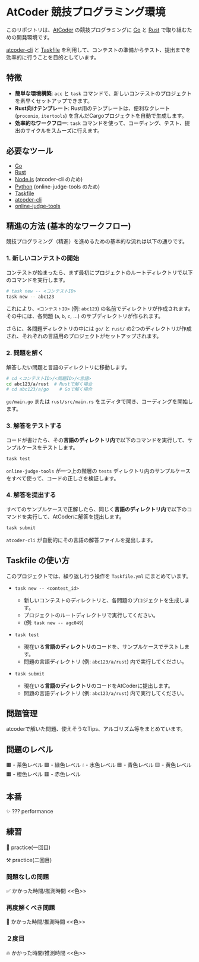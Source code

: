 # AtCoder 競技プログラミング環境

このリポジトリは、[AtCoder](https://atcoder.jp/) の競技プログラミングに [Go](https://go.dev/) と [Rust](https://www.rust-lang.org/) で取り組むための開発環境です。

[atcoder-cli](https://github.com/Tatamo/atcoder-cli) と [Taskfile](https://taskfile.dev/) を利用して、コンテストの準備からテスト、提出までを効率的に行うことを目的としています。

## 特徴

- **簡単な環境構築**: `acc` と `task` コマンドで、新しいコンテストのプロジェクトを素早くセットアップできます。
- **Rust向けテンプレート**: Rust用のテンプレートは、便利なクレート (`proconio`, `itertools`) を含んだCargoプロジェクトを自動で生成します。
- **効率的なワークフロー**: `task` コマンドを使って、コーディング、テスト、提出のサイクルをスムーズに行えます。

## 必要なツール

- [Go](https://go.dev/)
- [Rust](https://www.rust-lang.org/)
- [Node.js](https://nodejs.org/) (atcoder-cli のため)
- [Python](https://www.python.org/) (online-judge-tools のため)
- [Taskfile](https://taskfile.dev/installation/)
- [atcoder-cli](https://github.com/Tatamo/atcoder-cli)
- [online-judge-tools](https://github.com/online-judge-tools/oj)

## 精進の方法 (基本的なワークフロー)

競技プログラミング（精進）を進めるための基本的な流れは以下の通りです。

### 1. 新しいコンテストの開始

コンテストが始まったら、まず最初にプロジェクトのルートディレクトリで以下のコマンドを実行します。

```bash
# task new -- <コンテストID>
task new -- abc123
```

これにより、`<コンテストID>` (例: `abc123`) の名前でディレクトリが作成されます。
その中には、各問題 (`a`, `b`, `c`, ...) のサブディレクトリが作られます。

さらに、各問題ディレクトリの中には `go/` と `rust/` の2つのディレクトリが作成され、それぞれの言語用のプロジェクトがセットアップされます。

### 2. 問題を解く

解答したい問題と言語のディレクトリに移動します。

```bash
# cd <コンテストID>/<問題ID>/<言語>
cd abc123/a/rust  # Rustで解く場合
# cd abc123/a/go    # Goで解く場合
```

`go/main.go` または `rust/src/main.rs` をエディタで開き、コーディングを開始します。

### 3. 解答をテストする

コードが書けたら、その**言語のディレクトリ内**で以下のコマンドを実行して、サンプルケースをテストします。

```bash
task test
```

`online-judge-tools` が一つ上の階層の `tests` ディレクトリ内のサンプルケースをすべて使って、コードの正しさを検証します。

### 4. 解答を提出する

すべてのサンプルケースで正解したら、同じく**言語のディレクトリ内**で以下のコマンドを実行して、AtCoderに解答を提出します。

```bash
task submit
```

`atcoder-cli` が自動的にその言語の解答ファイルを提出します。

## Taskfile の使い方

このプロジェクトでは、繰り返し行う操作を `Taskfile.yml` にまとめています。

- `task new -- <contest_id>`
  - 新しいコンテストのディレクトリと、各問題のプロジェクトを生成します。
  - プロジェクトのルートディレクトリで実行してください。
  - (例: `task new -- agc049`)

- `task test`
  - 現在いる**言語のディレクトリ**のコードを、サンプルケースでテストします。
  - 問題の言語ディレクトリ (例: `abc123/a/rust`) 内で実行してください。

- `task submit`
  - 現在いる**言語のディレクトリ**のコードをAtCoderに提出します。
  - 問題の言語ディレクトリ (例: `abc123/a/rust`) 内で実行してください。 

## 問題管理

atcoderで解いた問題、使えそうなTips、アルゴリズム等をまとめています。

## 問題のレベル
🟫  - 茶色レベル
🟩  - 緑色レベル
💧  - 水色レベル
🟦  - 青色レベル
🟨  - 黄色レベル
🟧  - 橙色レベル
🟥  - 赤色レベル

## 本番
✨ ??? performance

## 練習
🔨 practice(一回目)

⚒️ practice(二回目)

### 問題なしの問題
✅  かかった時間/推測時間 <<色>>

### 再度解くべき問題
🚨  かかった時間/推測時間 <<色>>

### ２度目
🔥  かかった時間/推測時間 <<色>> 
